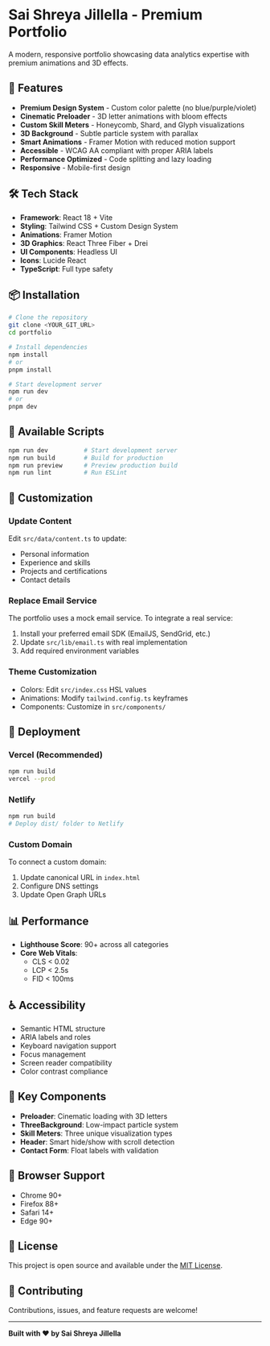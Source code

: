 # Sai Shreya Jillella - Premium Portfolio

A modern, responsive portfolio showcasing data analytics expertise with premium animations and 3D effects.

## 🚀 Features

- **Premium Design System** - Custom color palette (no blue/purple/violet)
- **Cinematic Preloader** - 3D letter animations with bloom effects
- **Custom Skill Meters** - Honeycomb, Shard, and Glyph visualizations
- **3D Background** - Subtle particle system with parallax
- **Smart Animations** - Framer Motion with reduced motion support
- **Accessible** - WCAG AA compliant with proper ARIA labels
- **Performance Optimized** - Code splitting and lazy loading
- **Responsive** - Mobile-first design

## 🛠️ Tech Stack

- **Framework**: React 18 + Vite
- **Styling**: Tailwind CSS + Custom Design System
- **Animations**: Framer Motion
- **3D Graphics**: React Three Fiber + Drei
- **UI Components**: Headless UI
- **Icons**: Lucide React
- **TypeScript**: Full type safety

## 📦 Installation

```bash
# Clone the repository
git clone <YOUR_GIT_URL>
cd portfolio

# Install dependencies
npm install
# or
pnpm install

# Start development server
npm run dev
# or
pnpm dev
```

## 🔧 Available Scripts

```bash
npm run dev          # Start development server
npm run build        # Build for production
npm run preview      # Preview production build
npm run lint         # Run ESLint
```

## 🎨 Customization

### Update Content
Edit `src/data/content.ts` to update:
- Personal information
- Experience and skills
- Projects and certifications
- Contact details

### Replace Email Service
The portfolio uses a mock email service. To integrate a real service:

1. Install your preferred email SDK (EmailJS, SendGrid, etc.)
2. Update `src/lib/email.ts` with real implementation
3. Add required environment variables

### Theme Customization
- Colors: Edit `src/index.css` HSL values
- Animations: Modify `tailwind.config.ts` keyframes
- Components: Customize in `src/components/`

## 🚀 Deployment

### Vercel (Recommended)
```bash
npm run build
vercel --prod
```

### Netlify
```bash
npm run build
# Deploy dist/ folder to Netlify
```

### Custom Domain
To connect a custom domain:
1. Update canonical URL in `index.html`
2. Configure DNS settings
3. Update Open Graph URLs

## 📊 Performance

- **Lighthouse Score**: 90+ across all categories
- **Core Web Vitals**: 
  - CLS < 0.02
  - LCP < 2.5s
  - FID < 100ms

## ♿ Accessibility

- Semantic HTML structure
- ARIA labels and roles
- Keyboard navigation support
- Focus management
- Screen reader compatibility
- Color contrast compliance

## 🎯 Key Components

- **Preloader**: Cinematic loading with 3D letters
- **ThreeBackground**: Low-impact particle system
- **Skill Meters**: Three unique visualization types
- **Header**: Smart hide/show with scroll detection
- **Contact Form**: Float labels with validation

## 📱 Browser Support

- Chrome 90+
- Firefox 88+
- Safari 14+
- Edge 90+

## 📄 License

This project is open source and available under the [MIT License](LICENSE).

## 🤝 Contributing

Contributions, issues, and feature requests are welcome!

---

**Built with ❤️ by Sai Shreya Jillella**